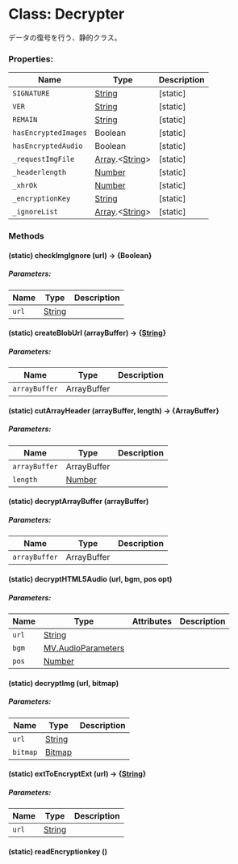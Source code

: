 # Class: Decrypter
データの復号を行う、静的クラス。


### Properties:

| Name | Type | Description |
| --- | --- | --- |
| `SIGNATURE` | [String](String.md) | [static] |
| `VER` | [String](String.md) | [static] |
| `REMAIN` | [String](String.md) | [static] |
| `hasEncryptedImages` | Boolean | [static] |
| `hasEncryptedAudio` | Boolean | [static] |
| `_requestImgFile` | [Array](Array.md).&lt;[String](String.md)&gt; | [static] |
| `_headerlength` | [Number](Number.md) | [static] |
| `_xhrOk` | [Number](Number.md) | [static] |
| `_encryptionKey` | [String](String.md) | [static] |
| `_ignoreList` | [Array](Array.md).&lt;[String](String.md)&gt; | [static] |


### Methods

#### (static) checkImgIgnore (url) → {Boolean}

##### Parameters:

| Name | Type | Description |
| --- | --- | --- |
| `url` | [String](String.md) |  |


#### (static) createBlobUrl (arrayBuffer) → {[String](String.md)}

##### Parameters:

| Name | Type | Description |
| --- | --- | --- |
| `arrayBuffer` | ArrayBuffer |  |


#### (static) cutArrayHeader (arrayBuffer, length) → {ArrayBuffer}

##### Parameters:

| Name | Type | Description |
| --- | --- | --- |
| `arrayBuffer` | ArrayBuffer |  |
| `length` | [Number](Number.md) |  |


#### (static) decryptArrayBuffer (arrayBuffer)

##### Parameters:

| Name | Type | Description |
| --- | --- | --- |
| `arrayBuffer` | ArrayBuffer |  |


#### (static) decryptHTML5Audio (url, bgm, pos opt)

##### Parameters:

| Name | Type | Attributes | Description |
| --- | --- | --- | --- |
| `url` | [String](String.md) |  |  |
| `bgm` | [MV.AudioParameters](MV.AudioParameters.md) |  |  |
| `pos` | [Number](Number.md) | <optional> |  |


#### (static) decryptImg (url, bitmap)

##### Parameters:

| Name | Type | Description |
| --- | --- | --- |
| `url` | [String](String.md) |  |
| `bitmap` | [Bitmap](Bitmap.md) |  |


#### (static) extToEncryptExt (url) → {[String](String.md)}

##### Parameters:

| Name | Type | Description |
| --- | --- | --- |
| `url` | [String](String.md) |  |


#### (static) readEncryptionkey ()
